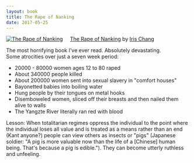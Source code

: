 ```yaml
---
layout: book
title: The Rape of Nanking
date: 2017-05-25
---
```


<a href="https://www.goodreads.com/book/show/95784.The_Rape_of_Nanking" style="float: left; padding-right: 20px"><img border="0" alt="The Rape of Nanking" src="https://images.gr-assets.com/books/1348687411m/95784.jpg" /></a><a href="https://www.goodreads.com/book/show/95784.The_Rape_of_Nanking">The Rape of Nanking</a> by <a href="https://www.goodreads.com/author/show/17765.Iris_Chang">Iris Chang</a><br/>

The most horrifying book I've ever read. Absolutely devastating.  
Some atrocities over just a seven week period: 

* 20000 - 80000 women ages 12 to 80 raped
* About 340000 people killed
* About 200000 women sent into sexual slavery in "comfort houses"
* Bayonetted babies into boiling water
* Hung people by their tongues on metal hooks
* Disemboweled women, sliced off their breasts and then nailed them alive to walls
* The Yangzte River literally ran red with blood  

Lesson: When totalitarian regimes oppress the individual to the point where the individual loses all value and is treated as a means rather than an end (Kant anyone?) people can view others as insects or "pigs" (Japanese soldier: "A pig is more valuable now than the life of a [Chinese] human being. That's because a pig is edible."). They can become utterly ruthless and unfeeling.
